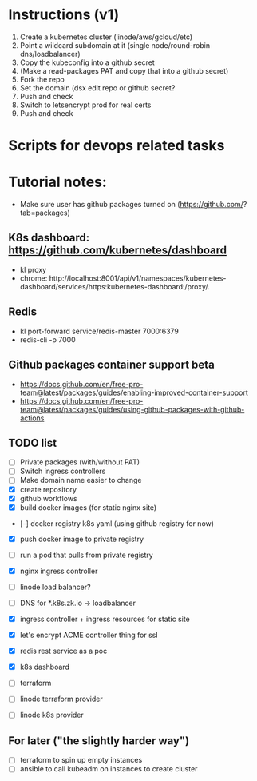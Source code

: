 # Instructions (v1)

1. Create a kubernetes cluster (linode/aws/gcloud/etc)
2. Point a wildcard subdomain at it (single node/round-robin dns/loadbalancer)
3. Copy the kubeconfig into a github secret
4. (Make a read-packages PAT and copy that into a github secret)
5. Fork the repo
6. Set the domain (dsx edit repo or github secret?
7. Push and check
8. Switch to letsencrypt prod for real certs
9. Push and check



# Scripts for devops related tasks

# Tutorial notes:
- Make sure user has github packages turned on (https://github.com/<user>?tab=packages)

## K8s dashboard: https://github.com/kubernetes/dashboard
- kl proxy
- chrome: http://localhost:8001/api/v1/namespaces/kubernetes-dashboard/services/https:kubernetes-dashboard:/proxy/.

## Redis
- kl port-forward service/redis-master 7000:6379
- redis-cli -p 7000

## Github packages container support beta
- https://docs.github.com/en/free-pro-team@latest/packages/guides/enabling-improved-container-support
- https://docs.github.com/en/free-pro-team@latest/packages/guides/using-github-packages-with-github-actions

## TODO list
- [ ] Private packages (with/without PAT)
- [ ] Switch ingress controllers
- [ ] Make domain name easier to change
- [x] create repository
- [x] github workflows
- [x] build docker images (for static nginx site)
- [-] docker registry k8s yaml (using github registry for now)
- [x] push docker image to private registry
- [ ] run a pod that pulls from private registry
- [x] nginx ingress controller
- [ ] linode load balancer?
- [ ] DNS for *.k8s.zk.io -> loadbalancer
- [x] ingress controller + ingress resources for static site
- [x] let's encrypt ACME controller thing for ssl
- [x] redis rest service as a poc
- [x] k8s dashboard

- [ ] terraform
- [ ] linode terraform provider
- [ ] linode k8s provider


## For later ("the slightly harder way")
- [ ] terraform to spin up empty instances
- [ ] ansible to call kubeadm on instances to create cluster
